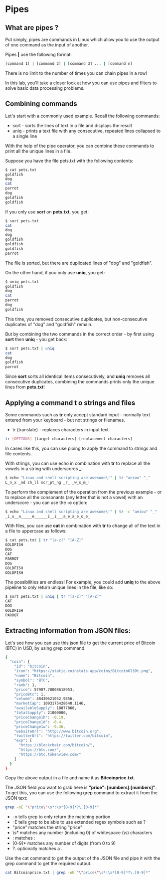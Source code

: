 # Pipes

## What are pipes ?

Put simply, pipes are commands in Linux which allow you to use the output of one command as the input of another.

Pipes **|** use the following format:

```bash
[command 1] | [command 2] | [command 3] ... | [command n]
```

There is no limit to the number of times you can chain pipes in a row!

In this lab, you'll take a closer look at how you can use pipes and filters to solve basic data processing problems.

## Combining commands

Let's start with a commonly used example. Recall the following commands:

- sort - sorts the lines of text in a file and displays the result
- uniq - prints a text file with any consecutive, repeated lines collapsed to a single line

With the help of the pipe operator, you can combine these commands to print all the unique lines in a file.

Suppose you have the file pets.txt with the following contents:

```bash
$ cat pets.txt
goldfish
dog
cat
parrot
dog
goldfish
goldfish
```

If you only use **sort** on **pets.txt**, you get:

```bash
$ sort pets.txt
cat
dog
dog
goldfish
goldfish
goldfish
parrot
```

The file is sorted, but there are duplicated lines of "dog" and "goldfish".

On the other hand, if you only use **uniq**, you get:

```bash
$ uniq pets.txt
goldfish
dog
cat
parrot
dog
goldfish
```

This time, you removed consecutive duplicates, but non-consecutive duplicates of "dog" and "goldfish" remain.

But by combining the two commands in the correct order - by first using **sort** then **uniq** - you get back:

```bash
$ sort pets.txt | uniq
cat
dog
goldfish
parrot
```

Since **sort** sorts all identical items consecutively, and **uniq** removes all consecutive duplicates, combining the commands prints only the unique lines from **pets.txt**!

## Applying a command t o strings and files

Some commands such as **tr** only accept standard input - normally text entered from your keyboard - but not strings or filenames.

- tr (translate) - replaces characters in input text

```bash
tr [OPTIONS] [target characters] [replacement characters]
```

In cases like this, you can use piping to apply the command to strings and file contents.

With strings, you can use echo in combination with **tr** to replace all the vowels in a string with underscores **_**:

```bash
$ echo "Linux and shell scripting are awesome\!" | tr "aeiou" "_"
L_n_x _nd sh_ll scr_pt_ng _r_ _w_s_m_!
```

To perform the complement of the operation from the previous example - or to replace all the consonants (any letter that is not a vowel) with an underscore - you can use the **-c** option:

```bash
$ echo "Linux and shell scripting are awesome\!" | tr -c "aeiou" "_"
_i_u__a_____e______i__i___a_e_a_e_o_e_
```

With files, you can use **cat** in combination with **tr** to change all of the text in a file to uppercase as follows:

```bash
$ cat pets.txt | tr "[a-z]" "[A-Z]"
GOLDFISH
DOG
CAT
PARROT
DOG
GOLDFISH
GOLDFISH
```

The possibilities are endless! For example, you could add **uniq** to the above pipeline to only return unique lines in the file, like so:

```bash
$ sort pets.txt | uniq | tr "[a-z]" "[A-Z]"
CAT
DOG
GOLDFISH
PARROT
```

## Extracting information from JSON files:

Let's see how you can use this json file to get the current price of Bitcoin (BTC) in USD, by using grep command.

```bash
{
  "coin": {
    "id": "bitcoin",
    "icon": "https://static.coinstats.app/coins/Bitcoin6l39t.png",
    "name": "Bitcoin",
    "symbol": "BTC",
    "rank": 1,
    "price": 57907.78008618953,
    "priceBtc": 1,
    "volume": 48430621052.9856,
    "marketCap": 1093175428640.1146,
    "availableSupply": 18877868,
    "totalSupply": 21000000,
    "priceChange1h": -0.19,
    "priceChange1d": -0.4,
    "priceChange1w": -9.36,
    "websiteUrl": "http://www.bitcoin.org",
    "twitterUrl": "https://twitter.com/bitcoin",
    "exp": [
      "https://blockchair.com/bitcoin/",
      "https://btc.com/",
      "https://btc.tokenview.com/"
    ]
  }
}
```

Copy the above output in a file and name it as **Bitcoinprice.txt**.

The JSON field you want to grab here is **"price": [numbers].[numbers]"**. To get this, you can use the following grep command to extract it from the JSON text:

```bash
grep -oE "\"price\"\s*:\s*[0-9]*?\.[0-9]*"
```

- -o tells grep to only return the matching portion
- -E tells grep to be able to use extended regex symbols such as ?
- \"price\" matches the string "price"
- \s* matches any number (including 0) of whitespace (\s) characters
- : matches :
- [0-9]* matches any number of digits (from 0 to 9)
- ?\. optionally matches a .

Use the cat command to get the output of the JSON file and pipe it with the grep command to get the required output.

```bash
cat Bitcoinprice.txt | grep -oE "\"price\"\s*:\s*[0-9]*?\.[0-9]*"
```